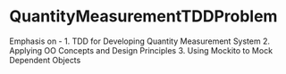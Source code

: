 # QuantityMeasurementTDDProblem
Emphasis on - 1. TDD for Developing Quantity Measurement System 2. Applying OO Concepts and Design Principles 3. Using Mockito to Mock Dependent Objects

